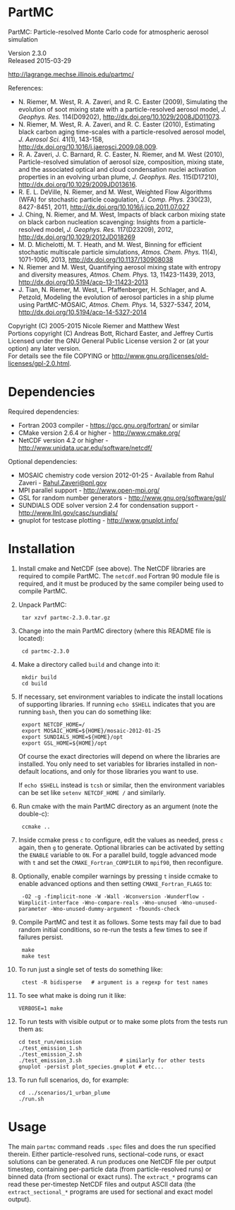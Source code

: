 
PartMC
======

PartMC: Particle-resolved Monte Carlo code for atmospheric aerosol simulation

Version 2.3.0  
Released 2015-03-29

<http://lagrange.mechse.illinois.edu/partmc/>

References:

   * N. Riemer, M. West, R. A. Zaveri, and R. C. Easter (2009),
     Simulating the evolution of soot mixing state with a
     particle-resolved aerosol model, _J. Geophys. Res._ 114(D09202),
     <http://dx.doi.org/10.1029/2008JD011073>.
   * N. Riemer, M. West, R. A. Zaveri, and R. C. Easter (2010),
     Estimating black carbon aging time-scales with a
     particle-resolved aerosol model, _J. Aerosol Sci._ 41(1), 143-158,
     <http://dx.doi.org/10.1016/j.jaerosci.2009.08.009>.
   * R. A. Zaveri, J. C. Barnard, R. C. Easter, N. Riemer, and M. West
     (2010), Particle-resolved simulation of aerosol size,
     composition, mixing state, and the associated optical and cloud
     condensation nuclei activation properties in an evolving urban
     plume, _J. Geophys. Res._ 115(D17210),
     <http://dx.doi.org/10.1029/2009JD013616>.
   * R. E. L. DeVille, N. Riemer, and M. West, Weighted Flow
     Algorithms (WFA) for stochastic particle coagulation,
     _J. Comp. Phys._ 230(23), 8427-8451, 2011,
     <http://dx.doi.org/10.1016/j.jcp.2011.07.027>
   * J. Ching, N. Riemer, and M. West, Impacts of black carbon mixing
     state on black carbon nucleation scavenging: Insights from a
     particle-resolved model, _J. Geophys. Res._ 117(D23209), 2012,
     <http://dx.doi.org/10.1029/2012JD018269>
   * M. D. Michelotti, M. T. Heath, and M. West, Binning for efficient
     stochastic multiscale particle simulations, _Atmos. Chem. Phys._
     11(4), 1071-1096, 2013, <http://dx.doi.org/10.1137/130908038>
   * N. Riemer and M. West, Quantifying aerosol mixing state with
     entropy and diversity measures, _Atmos. Chem. Phys._ 13,
     11423-11439, 2013, <http://dx.doi.org/10.5194/acp-13-11423-2013>
   * J. Tian, N. Riemer, M. West, L. Pfaffenberger, H. Schlager, and
     A. Petzold, Modeling the evolution of aerosol particles in a ship
     plume using PartMC-MOSAIC, _Atmos. Chem. Phys._ 14, 5327-5347,
     2014, <http://dx.doi.org/10.5194/acp-14-5327-2014>

Copyright (C) 2005-2015 Nicole Riemer and Matthew West  
Portions copyright (C) Andreas Bott, Richard Easter, and Jeffrey Curtis  
Licensed under the GNU General Public License version 2 or (at your
option) any later version.  
For details see the file COPYING or
<http://www.gnu.org/licenses/old-licenses/gpl-2.0.html>.


Dependencies
============

Required dependencies:

   * Fortran 2003 compiler - <https://gcc.gnu.org/fortran/> or similar
   * CMake version 2.6.4 or higher - <http://www.cmake.org/>
   * NetCDF version 4.2 or higher -
     <http://www.unidata.ucar.edu/software/netcdf/>

Optional dependencies:

   * MOSAIC chemistry code version 2012-01-25 - Available from Rahul
     Zaveri - <Rahul.Zaveri@pnl.gov>
   * MPI parallel support - <http://www.open-mpi.org/>
   * GSL for random number generators -
     <http://www.gnu.org/software/gsl/>
   * SUNDIALS ODE solver version 2.4 for condensation support -
     <http://www.llnl.gov/casc/sundials/>
   * gnuplot for testcase plotting - <http://www.gnuplot.info/>


Installation
============

1. Install cmake and NetCDF (see above). The NetCDF libraries are
   required to compile PartMC. The `netcdf.mod` Fortran 90 module file
   is required, and it must be produced by the same compiler being
   used to compile PartMC.

2. Unpack PartMC:

        tar xzvf partmc-2.3.0.tar.gz

3. Change into the main PartMC directory (where this README file is
   located):

        cd partmc-2.3.0

4. Make a directory called `build` and change into it:

        mkdir build
        cd build

5. If necessary, set environment variables to indicate the install
   locations of supporting libraries. If running `echo $SHELL`
   indicates that you are running `bash`, then you can do something
   like:

        export NETCDF_HOME=/
        export MOSAIC_HOME=${HOME}/mosaic-2012-01-25
        export SUNDIALS_HOME=${HOME}/opt
        export GSL_HOME=${HOME}/opt

   Of course the exact directories will depend on where the libraries
   are installed. You only need to set variables for libraries
   installed in non-default locations, and only for those libraries
   you want to use.

   If `echo $SHELL` instead is `tcsh` or similar, then the environment
   variables can be set like `setenv NETCDF_HOME /` and similarly.

6. Run cmake with the main PartMC directory as an argument (note the
   double-c):

        ccmake ..

7. Inside ccmake press `c` to configure, edit the values as needed,
   press `c` again, then `g` to generate. Optional libraries can be
   activated by setting the `ENABLE` variable to `ON`. For a parallel
   build, toggle advanced mode with `t` and set the
   `CMAKE_Fortran_COMPILER` to `mpif90`, then reconfigure.

8. Optionally, enable compiler warnings by pressing `t` inside ccmake
   to enable advanced options and then setting `CMAKE_Fortran_FLAGS`
   to:

        -O2 -g -fimplicit-none -W -Wall -Wconversion -Wunderflow -Wimplicit-interface -Wno-compare-reals -Wno-unused -Wno-unused-parameter -Wno-unused-dummy-argument -fbounds-check

8. Compile PartMC and test it as follows. Some tests may fail due to
   bad random initial conditions, so re-run the tests a few times to
   see if failures persist.

        make
        make test

9. To run just a single set of tests do something like:

        ctest -R bidisperse   # argument is a regexp for test names

10. To see what make is doing run it like:

        VERBOSE=1 make

11. To run tests with visible output or to make some plots from the
    tests run them as:

        cd test_run/emission
        ./test_emission_1.sh
        ./test_emission_2.sh
        ./test_emission_3.sh            # similarly for other tests
        gnuplot -persist plot_species.gnuplot # etc...

12. To run full scenarios, do, for example:

        cd ../scenarios/1_urban_plume
        ./run.sh


Usage
=====

The main `partmc` command reads `.spec` files and does the run
specified therein. Either particle-resolved runs, sectional-code runs,
or exact solutions can be generated. A run produces one NetCDF file
per output timestep, containing per-particle data (from
particle-resolved runs) or binned data (from sectional or exact
runs). The `extract_*` programs can read these per-timestep NetCDF
files and output ASCII data (the `extract_sectional_*` programs are
used for sectional and exact model output).
